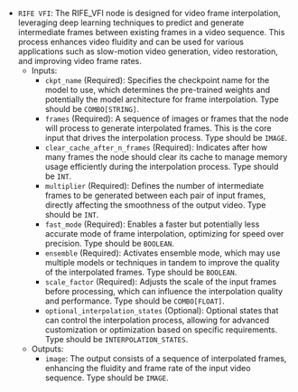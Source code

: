 - `RIFE VFI`: The RIFE_VFI node is designed for video frame interpolation, leveraging deep learning techniques to predict and generate intermediate frames between existing frames in a video sequence. This process enhances video fluidity and can be used for various applications such as slow-motion video generation, video restoration, and improving video frame rates.
    - Inputs:
        - `ckpt_name` (Required): Specifies the checkpoint name for the model to use, which determines the pre-trained weights and potentially the model architecture for frame interpolation. Type should be `COMBO[STRING]`.
        - `frames` (Required): A sequence of images or frames that the node will process to generate interpolated frames. This is the core input that drives the interpolation process. Type should be `IMAGE`.
        - `clear_cache_after_n_frames` (Required): Indicates after how many frames the node should clear its cache to manage memory usage efficiently during the interpolation process. Type should be `INT`.
        - `multiplier` (Required): Defines the number of intermediate frames to be generated between each pair of input frames, directly affecting the smoothness of the output video. Type should be `INT`.
        - `fast_mode` (Required): Enables a faster but potentially less accurate mode of frame interpolation, optimizing for speed over precision. Type should be `BOOLEAN`.
        - `ensemble` (Required): Activates ensemble mode, which may use multiple models or techniques in tandem to improve the quality of the interpolated frames. Type should be `BOOLEAN`.
        - `scale_factor` (Required): Adjusts the scale of the input frames before processing, which can influence the interpolation quality and performance. Type should be `COMBO[FLOAT]`.
        - `optional_interpolation_states` (Optional): Optional states that can control the interpolation process, allowing for advanced customization or optimization based on specific requirements. Type should be `INTERPOLATION_STATES`.
    - Outputs:
        - `image`: The output consists of a sequence of interpolated frames, enhancing the fluidity and frame rate of the input video sequence. Type should be `IMAGE`.
